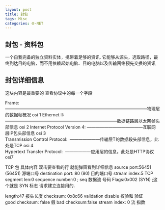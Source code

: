 ```yaml
---
layout: post
title: 封包
tags: Misc
categories: 🌐-NET
---
```

## 封包 - 资料包
一个自我完备的独立资料实体，携带着足够的资讯.
它能够从源头，选取路径，最终到达目的电脑，而不用依赖起始电脑、目的电脑以及传输网络预先交换的资讯




## 封包详细信息
这块内容是最重要的   查看协议中的每一个字段

Frame:   —————————————————————————————————物理层的数据帧概况  osi 1
Ethernet II: ——————————————————————————数据链路层以太网帧头部信息 osi 2
Internet Protocol Version 4: —————————————互联网层IP包头部信息 osi 3  
Transmission Control Protocol:  ———————传输层T的数据段头部信息，此处是TCP osi 4  
Hypertext Transfer Protocol:  ——————应用层的信息，此处是HTTP协议  osi7




TCP 包 具体内容  双击要查看的行  就能弹窗看到详细信息
source port:56451 (56451)          源端口号
destination port: 80 (80)   目的端口号
stream index:5 
TCP segment len:0
sequence number:0         ;  seq 数据流 号码
Flags:0x002 (SYN)         ;这个就是 SYN 标志  请求建立连接用的.



length:47       报头长度
checksum: 0x8c66 validation disable        校验和    验证  
good checksum: false 假
bad checksum:false
stream index: 0   流  指数


















